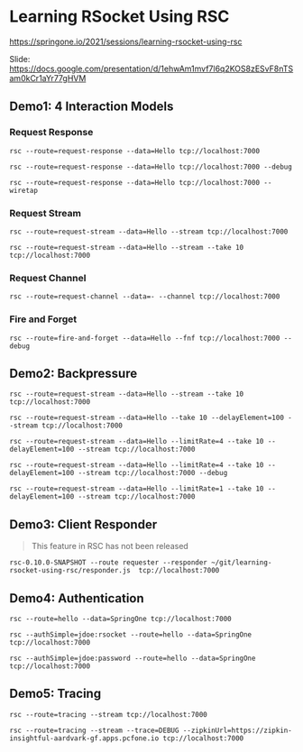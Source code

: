 # Learning RSocket Using RSC

https://springone.io/2021/sessions/learning-rsocket-using-rsc

Slide: https://docs.google.com/presentation/d/1ehwAm1mvf7l6q2KOS8zESvF8nTSam0kCr1aYr77gHVM

## Demo1: 4 Interaction Models

### Request Response

```
rsc --route=request-response --data=Hello tcp://localhost:7000
```

```
rsc --route=request-response --data=Hello tcp://localhost:7000 --debug
```

```
rsc --route=request-response --data=Hello tcp://localhost:7000 --wiretap
```

### Request Stream

```
rsc --route=request-stream --data=Hello --stream tcp://localhost:7000
```

```
rsc --route=request-stream --data=Hello --stream --take 10 tcp://localhost:7000
```

### Request Channel

```
rsc --route=request-channel --data=- --channel tcp://localhost:7000
```

### Fire and Forget

```
rsc --route=fire-and-forget --data=Hello --fnf tcp://localhost:7000 --debug
```

## Demo2: Backpressure

```
rsc --route=request-stream --data=Hello --stream --take 10 tcp://localhost:7000
```

```
rsc --route=request-stream --data=Hello --take 10 --delayElement=100 --stream tcp://localhost:7000
```

```
rsc --route=request-stream --data=Hello --limitRate=4 --take 10 --delayElement=100 --stream tcp://localhost:7000
```

```
rsc --route=request-stream --data=Hello --limitRate=4 --take 10 --delayElement=100 --stream tcp://localhost:7000 --debug
```

```
rsc --route=request-stream --data=Hello --limitRate=1 --take 10 --delayElement=100 --stream tcp://localhost:7000
```

## Demo3: Client Responder

> This feature in RSC has not been released

```
rsc-0.10.0-SNAPSHOT --route requester --responder ~/git/learning-rsocket-using-rsc/responder.js  tcp://localhost:7000 
```

## Demo4: Authentication

```
rsc --route=hello --data=SpringOne tcp://localhost:7000
```

```
rsc --authSimple=jdoe:rsocket --route=hello --data=SpringOne tcp://localhost:7000
```

```
rsc --authSimple=jdoe:password --route=hello --data=SpringOne tcp://localhost:7000
```

## Demo5: Tracing

```
rsc --route=tracing --stream tcp://localhost:7000
```

```
rsc --route=tracing --stream --trace=DEBUG --zipkinUrl=https://zipkin-insightful-aardvark-gf.apps.pcfone.io tcp://localhost:7000
```